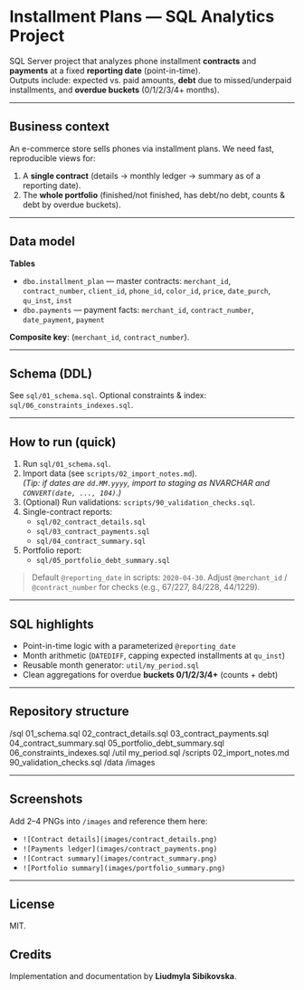 # Installment Plans — SQL Analytics Project

SQL Server project that analyzes phone installment **contracts** and **payments** at a fixed **reporting date** (point-in-time).  
Outputs include: expected vs. paid amounts, **debt** due to missed/underpaid installments, and **overdue buckets** (0/1/2/3/4+ months).

---

## Business context
An e-commerce store sells phones via installment plans. We need fast, reproducible views for:
1) A **single contract** (details → monthly ledger → summary as of a reporting date).  
2) The **whole portfolio** (finished/not finished, has debt/no debt, counts & debt by overdue buckets).

---

## Data model
**Tables**
- `dbo.installment_plan` — master contracts: `merchant_id`, `contract_number`, `client_id`, `phone_id`, `color_id`, `price`, `date_purch`, `qu_inst`, `inst`
- `dbo.payments` — payment facts: `merchant_id`, `contract_number`, `date_payment`, `payment`

**Composite key**: (`merchant_id`, `contract_number`).

---

## Schema (DDL)
See `sql/01_schema.sql`. Optional constraints & index: `sql/06_constraints_indexes.sql`.

---

## How to run (quick)
1. Run `sql/01_schema.sql`.
2. Import data (see `scripts/02_import_notes.md`).  
   *(Tip: if dates are `dd.MM.yyyy`, import to staging as NVARCHAR and `CONVERT(date, ..., 104)`.)*
3. (Optional) Run validations: `scripts/90_validation_checks.sql`.
4. Single-contract reports:
   - `sql/02_contract_details.sql`
   - `sql/03_contract_payments.sql`
   - `sql/04_contract_summary.sql`
5. Portfolio report:
   - `sql/05_portfolio_debt_summary.sql`

> Default `@reporting_date` in scripts: `2020-04-30`. Adjust `@merchant_id` / `@contract_number` for checks (e.g., 67/227, 84/228, 44/1229).

---

## SQL highlights
- Point-in-time logic with a parameterized `@reporting_date`
- Month arithmetic (`DATEDIFF`, capping expected installments at `qu_inst`)
- Reusable month generator: `util/my_period.sql`
- Clean aggregations for overdue **buckets 0/1/2/3/4+** (counts + debt)

---

## Repository structure

/sql
01_schema.sql
02_contract_details.sql
03_contract_payments.sql
04_contract_summary.sql
05_portfolio_debt_summary.sql
06_constraints_indexes.sql
/util
my_period.sql
/scripts
02_import_notes.md
90_validation_checks.sql
/data
/images


---

## Screenshots
Add 2–4 PNGs into `/images` and reference them here:
- `![Contract details](images/contract_details.png)`
- `![Payments ledger](images/contract_payments.png)`
- `![Contract summary](images/contract_summary.png)`
- `![Portfolio summary](images/portfolio_summary.png)`

---

## License
MIT.

## Credits
Implementation and documentation by **Liudmyla Sibikovska**.

